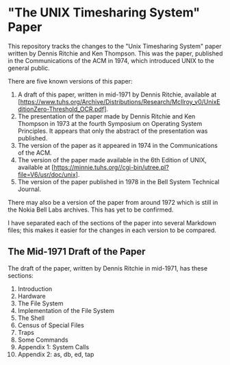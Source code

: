 # "The UNIX Timesharing System" Paper
This repository tracks the changes to the "Unix Timesharing System" paper
written by Dennis Ritchie and Ken Thompson. This was the paper, published
in the Communications of the ACM in 1974, which introduced UNIX to the
general public.

There are five known versions of this paper:

1. A draft of this paper, written in mid-1971 by Dennis Ritchie, available at
   [https://www.tuhs.org/Archive/Distributions/Research/McIlroy_v0/UnixEditionZero-Threshold_OCR.pdf].
2. The presentation of the paper made by Dennis Ritchie and Ken Thompson in
   1973 at the fourth Symposium on Operating System Principles. It appears
   that only the abstract of the presentation was published.
3. The version of the paper as it appeared in 1974 in the Communications of
   the ACM.
4. The version of the paper made available in the 6th Edition of UNIX,
   available at
   [https://minnie.tuhs.org//cgi-bin/utree.pl?file=V6/usr/doc/unix].
5. The version of the paper published in 1978 in the Bell System Technical
   Journal.

There may also be a version of the paper from around 1972 which is still
in the Nokia Bell Labs archives. This has yet to be confirmed.

I have separated each of the sections of the paper into several Markdown
files; this makes it easier for the changes in each version to be
compared.

## The Mid-1971 Draft of the Paper

The draft of the paper, written by Dennis Ritchie in mid-1971, has these
sections:

1. Introduction
2. Hardware
3. The File System
4. Implementation of the File System
5. The Shell
6. Census of Special Files
7. Traps
8. Some Commands
9. Appendix 1: System Calls
10. Appendix 2: as, db, ed, tap
